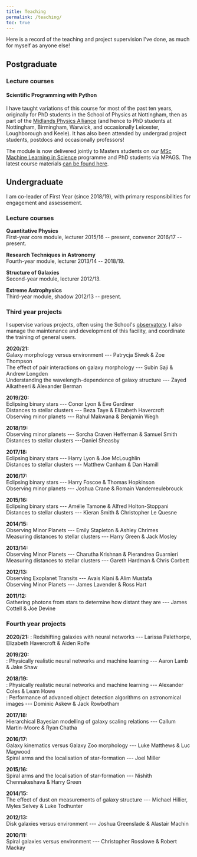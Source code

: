 ```yaml
---
title: Teaching
permalink: /teaching/
toc: true
---
```


Here is a record of the teaching and project supervision I've done, as much for myself as anyone else!

## Postgraduate

### Lecture courses

#### Scientific Programming with Python

I have taught variations of this course for most of the past ten years, originally for PhD students in the School of Physics at Nottingham, then as part of the [Midlands Physics Alliance](https://warwick.ac.uk/fac/sci/physics/mpags) (and hence to PhD students at Nottingham, Birmingham, Warwick, and occasionally Leicester, Loughborough and Keele). It has also been attended by undergrad project students, postdocs and occasionally professors!

The module is now delivered jointly to Masters students on our [MSc Machine Learning in Science](https://www.nottingham.ac.uk/pgstudy/course/taught/machine-learning-in-science-msc) programme and PhD students via MPAGS. The latest course materials [can be found here](http://mpags-python.github.io).

## Undergraduate

I am co-leader of First Year (since 2018/19), with primary responsibilities for 
engagement and assessement.

### Lecture courses

**Quantitative Physics**  
First-year core module, lecturer 2015/16 -- present, convenor 2016/17 -- present.

**Research Techniques in Astronomy**  
Fourth-year module, lecturer 2013/14 -- 2018/19.

**Structure of Galaxies**  
Second-year module, lecturer 2012/13.

**Extreme Astrophysics**  
Third-year module, shadow 2012/13 -- present.

### Third year projects

I supervise various projects, often using the School's <a href="https://www.nottingham.ac.uk/astronomy/observatory.php">observatory</a>.
I also manage the maintenance and development of this facility, and coordinate the training of general users.

**2020/21:**  
Galaxy morphology versus environment --- Patrycja Siwek & Zoe
Thompson  
The effect of pair interactions on galaxy morphology --- Subin Saji
& Andrew Longden  
Understanding the wavelength-dependence of galaxy structure --- Zayed
Alkatheeri & Alexander Berman

**2019/20:**  
Eclipsing binary stars --- Conor Lyon & Eve Gardiner  
Distances to stellar clusters --- Beza Taye & Elizabeth Havercroft  
Observing minor planets --- Rahul Makwana & Benjamin Wegh

**2018/19:**  
Observing minor planets --- Sorcha Craven Heffernan & Samuel Smith  
Distances to stellar clusters ---Daniel Sheasby

**2017/18:**  
Eclipsing binary stars --- Harry Lyon & Joe McLoughlin  
Distances to stellar clusters --- Matthew Canham & Dan Hamill

**2016/17:**  
Eclipsing binary stars --- Harry Foscoe & Thomas Hopkinson  
Observing minor planets --- Joshua Crane & Romain Vandemeulebrouck

**2015/16:**  
Eclipsing binary stars --- Amélie Tamone & Alfred Holton-Stoppani  
Distances to stellar clusters --- Kieran Smith & Christopher Le Quesne

**2014/15:**  
Observing Minor Planets --- Emily Stapleton & Ashley Chrimes  
Measuring distances to stellar clusters --- Harry Green & Jack Mosley

**2013/14:**  
Observing Minor Planets --- Charutha Krishnan & Pierandrea Guarnieri  
Measuring distances to stellar clusters --- Gareth Hardman & Chris Corbett

**2012/13:**  
Observing Exoplanet Transits --- Avais Kiani & Alim Mustafa  
Observing Minor Planets ---  James Lavender & Ross Hart

**2011/12:**  
Gathering photons from stars to determine how distant they are --- James Cottell & Joe Devine

### Fourth year projects

**2020/21:**
: Redshifting galaxies with neural networks --- Larissa Palethorpe, Elizabeth Havercroft & Aiden Rolfe

**2019/20:**  
: Physically realistic neural networks and machine learning --- Aaron Lamb & Jake Shaw

**2018/19:**  
: Physically realistic neural networks and machine learning ---
Alexander Coles & Leam Howe  
: Performance of advanced object detection
algorithms on astronomical images --- Dominic Askew & Jack Rowbotham

**2017/18:**  
Hierarchical Bayesian modelling of galaxy scaling relations --- Callum Martin-Moore & Ryan Chatha

**2016/17:**  
Galaxy kinematics versus Galaxy Zoo morphology --- Luke Matthews & Luc Magwood  
Spiral arms and the localisation of star-formation --- Joel Miller

**2015/16:**  
Spiral arms and the localisation of star-formation --- Nishith Chennakeshava & Harry Green

**2014/15:**  
The effect of dust on measurements of galaxy structure --- Michael Hillier, Myles Selvey & Luke Todhunter

**2012/13:**  
Disk galaxies versus environment --- Joshua Greenslade & Alastair Machin

**2010/11:**  
Spiral galaxies versus environment --- Christopher Rosslowe & Robert Mackay
